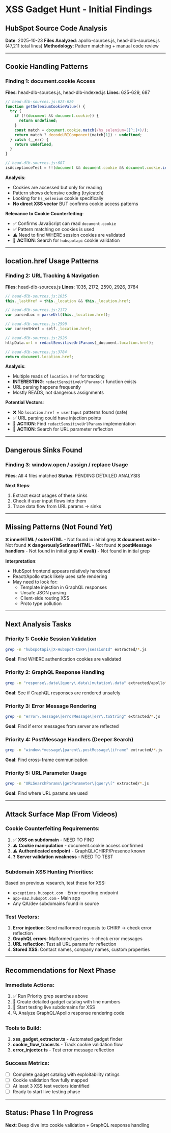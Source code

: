 # XSS Gadget Hunt - Initial Findings
## HubSpot Source Code Analysis

**Date**: 2025-10-23
**Files Analyzed**: apollo-sources.js, head-dlb-sources.js (47,211 total lines)
**Methodology**: Pattern matching + manual code review

---

## Cookie Handling Patterns

### Finding 1: document.cookie Access
**Files**: head-dlb-sources.js, head-dlb-indexed.js
**Lines**: 625-629, 687

```javascript
// head-dlb-sources.js:625-629
function getSeleniumCookieValue() {
  try {
    if (!(document && document.cookie)) {
      return undefined;
    }
    const match = document.cookie.match(/hs_selenium=([^;]+)/);
    return match ? decodeURIComponent(match[1]) : undefined;
  } catch (__err) {
    return undefined;
  }
}

// head-dlb-sources.js:687
isAcceptanceTest = !!(document && document.cookie && document.cookie.includes('hs_selenium'));
```

**Analysis**:
- Cookies are accessed but only for reading
- Pattern shows defensive coding (try/catch)
- Looking for `hs_selenium` cookie specifically
- **No direct XSS vector** BUT confirms cookie access patterns

**Relevance to Cookie Counterfeiting**:
- ✅ Confirms JavaScript can read `document.cookie`
- ✅ Pattern matching on cookies is used
- ⚠️ Need to find WHERE session cookies are validated
- 🎯 **ACTION**: Search for `hubspotapi` cookie validation

---

## location.href Usage Patterns

### Finding 2: URL Tracking & Navigation
**Files**: head-dlb-sources.js
**Lines**: 1035, 2172, 2590, 2926, 3784

```javascript
// head-dlb-sources.js:1035
this._lastHref = this._location && this._location.href;

// head-dlb-sources.js:2172
var parsedLoc = parseUrl(this._location.href);

// head-dlb-sources.js:2590
var currentHref = self._location.href;

// head-dlb-sources.js:2926
httpData.url = redactSensitiveUrlParams(_document.location.href);

// head-dlb-sources.js:3784
return document.location.href;
```

**Analysis**:
- Multiple reads of `location.href` for tracking
- **INTERESTING**: `redactSensitiveUrlParams()` function exists
- URL parsing happens frequently
- Mostly READS, not dangerous assignments

**Potential Vectors**:
- ❌ No `location.href = userInput` patterns found (safe)
- ✅ URL parsing could have injection points
- 🎯 **ACTION**: Find `redactSensitiveUrlParams` implementation
- 🎯 **ACTION**: Search for URL parameter reflection

---

## Dangerous Sinks Found

### Finding 3: window.open / assign / replace Usage
**Files**: All 4 files matched
**Status**: PENDING DETAILED ANALYSIS

**Next Steps**:
1. Extract exact usages of these sinks
2. Check if user input flows into them
3. Trace data flow from URL params → sinks

---

## Missing Patterns (Not Found Yet)

❌ **innerHTML / outerHTML** - Not found in initial grep
❌ **document.write** - Not found
❌ **dangerouslySetInnerHTML** - Not found
❌ **postMessage handlers** - Not found in initial grep
❌ **eval()** - Not found in initial grep

**Interpretation**:
- HubSpot frontend appears relatively hardened
- React/Apollo stack likely uses safe rendering
- May need to look for:
  - Template injection in GraphQL responses
  - Unsafe JSON parsing
  - Client-side routing XSS
  - Proto type pollution

---

## Next Analysis Tasks

### Priority 1: Cookie Session Validation
```bash
grep -n "hubspotapi\|X-HubSpot-CSRF\|sessionId" extracted/*.js
```
**Goal**: Find WHERE authentication cookies are validated

### Priority 2: GraphQL Response Handling
```bash
grep -n "response\.data\|query\.data\|mutation\.data" extracted/apollo*.js
```
**Goal**: See if GraphQL responses are rendered unsafely

### Priority 3: Error Message Rendering
```bash
grep -n "error\.message\|errorMessage\|err\.toString" extracted/*.js
```
**Goal**: Find if error messages from server are reflected

### Priority 4: PostMessage Handlers (Deeper Search)
```bash
grep -n "window.*message\|parent\.postMessage\|iframe" extracted/*.js
```
**Goal**: Find cross-frame communication

### Priority 5: URL Parameter Usage
```bash
grep -n "URLSearchParams\|getParameter\|query\[" extracted/*.js
```
**Goal**: Find where URL params are used

---

## Attack Surface Map (From Videos)

### Cookie Counterfeiting Requirements:
1. ✅ **XSS on subdomain** - NEED TO FIND
2. ⚠️ **Cookie manipulation** - document.cookie access confirmed
3. ⚠️ **Authenticated endpoint** - GraphQL/CHIRP/Presence known
4. ❓ **Server validation weakness** - NEED TO TEST

### Subdomain XSS Hunting Priorities:
Based on previous research, test these for XSS:
- `exceptions.hubspot.com` - Error reporting endpoint
- `app-na2.hubspot.com` - Main app
- Any QA/dev subdomains found in source

### Test Vectors:
1. **Error injection**: Send malformed requests to CHIRP → check error reflection
2. **GraphQL errors**: Malformed queries → check error messages
3. **URL reflection**: Test all URL params for reflection
4. **Stored XSS**: Contact names, company names, custom properties

---

## Recommendations for Next Phase

### Immediate Actions:
1. ✅ Run Priority grep searches above
2. 📝 Create detailed gadget catalog with line numbers
3. 🧪 Start testing live subdomains for XSS
4. 🔍 Analyze GraphQL/Apollo response rendering code

### Tools to Build:
1. **xss_gadget_extractor.ts** - Automated gadget finder
2. **cookie_flow_tracer.ts** - Track cookie validation flow
3. **error_injector.ts** - Test error message reflection

### Success Metrics:
- [ ] Complete gadget catalog with exploitability ratings
- [ ] Cookie validation flow fully mapped
- [ ] At least 3 XSS test vectors identified
- [ ] Ready to start live testing phase

---

## Status: Phase 1 In Progress
**Next**: Deep dive into cookie validation + GraphQL response handling

